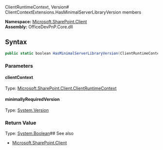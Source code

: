 ClientRuntimeContext, Version# ClientContextExtensions.HasMinimalServerLibraryVersion members
  

**Namespace:** [Microsoft.SharePoint.Client](Microsoft.SharePoint.Client.md)  
**Assembly:** OfficeDevPnP.Core.dll  
## Syntax
```C#
public static boolean HasMinimalServerLibraryVersion(ClientRuntimeContext, Version)
```
### Parameters
#### clientContext
Type: [Microsoft.SharePoint.Client.ClientRuntimeContext](Microsoft.SharePoint.Client.ClientRuntimeContext.md) 
#### 
#### minimallyRequiredVersion
Type: [System.Version](System.Version.md) 
#### 
### Return Value
Type: [System.Boolean](System.Boolean.md)## See also
- [Microsoft.SharePoint.Client](Microsoft.SharePoint.Client.md)
